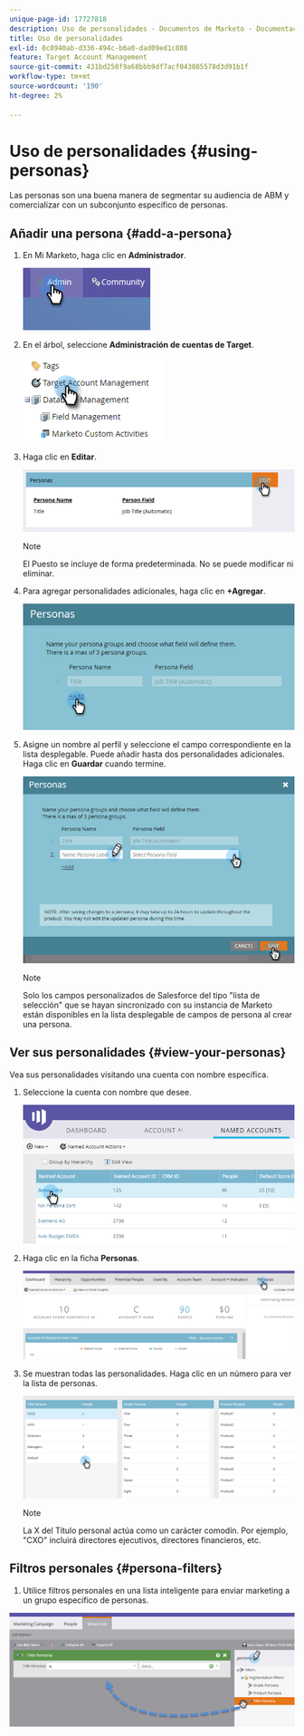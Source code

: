 ```yaml
---
unique-page-id: 17727818
description: Uso de personalidades - Documentos de Marketo - Documentación del producto
title: Uso de personalidades
exl-id: 8c8940ab-d336-494c-b6a0-dad09ed1c888
feature: Target Account Management
source-git-commit: 431bd258f9a68bbb9df7acf043085578d3d91b1f
workflow-type: tm+mt
source-wordcount: '190'
ht-degree: 2%

---
```


# Uso de personalidades {#using-personas}

Las personas son una buena manera de segmentar su audiencia de ABM y comercializar con un subconjunto específico de personas.

## Añadir una persona {#add-a-persona}

1. En Mi Marketo, haga clic en **Administrador**.

   ![](assets/one.png)

1. En el árbol, seleccione **Administración de cuentas de Target**.

   ![](assets/using-personas-2.png)

1. Haga clic en **Editar**.

   ![](assets/three.png)

   >[!NOTE]
   >
   >El Puesto se incluye de forma predeterminada. No se puede modificar ni eliminar.

1. Para agregar personalidades adicionales, haga clic en **+Agregar**.

   ![](assets/four.png)

1. Asigne un nombre al perfil y seleccione el campo correspondiente en la lista desplegable. Puede añadir hasta dos personalidades adicionales. Haga clic en **Guardar** cuando termine.

   ![](assets/five.png)

   >[!NOTE]
   >
   >Solo los campos personalizados de Salesforce del tipo &quot;lista de selección&quot; que se hayan sincronizado con su instancia de Marketo están disponibles en la lista desplegable de campos de persona al crear una persona.

## Ver sus personalidades {#view-your-personas}

Vea sus personalidades visitando una cuenta con nombre específica.

1. Seleccione la cuenta con nombre que desee.

   ![](assets/one-a.png)

1. Haga clic en la ficha **Personas**.

   ![](assets/two-a.png)

1. Se muestran todas las personalidades. Haga clic en un número para ver la lista de personas.

   ![](assets/three-a.png)

   >[!NOTE]
   >
   >La X del Título personal actúa como un carácter comodín. Por ejemplo, &quot;CXO&quot; incluirá directores ejecutivos, directores financieros, etc.

## Filtros personales {#persona-filters}

1. Utilice filtros personales en una lista inteligente para enviar marketing a un grupo específico de personas.

![](assets/one-b.png)
